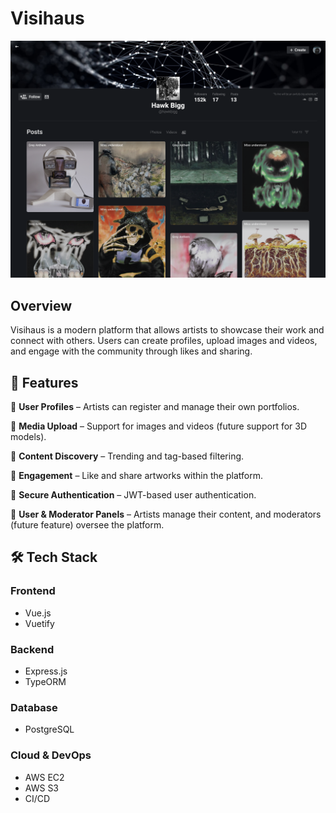 # Visihaus
![Profile Example](src/assets/example.png)

## Overview
Visihaus is a modern platform that allows artists to showcase their work and connect with others. Users can create profiles, upload images and videos, and engage with the community through likes and sharing.

## 🚀 Features
🔹 **User Profiles** – Artists can register and manage their own portfolios.

🔹 **Media Upload** – Support for images and videos (future support for 3D models).

🔹 **Content Discovery** – Trending and tag-based filtering.

🔹 **Engagement** – Like and share artworks within the platform.

🔹 **Secure Authentication** – JWT-based user authentication.

🔹 **User & Moderator Panels** – Artists manage their content, and moderators (future feature) oversee the platform.

## 🛠️ Tech Stack
### **Frontend**  
- Vue.js  
- Vuetify  

### **Backend**  
- Express.js  
- TypeORM    

### **Database**
- PostgreSQL

### **Cloud & DevOps**  
- AWS EC2
- AWS S3  
- CI/CD
